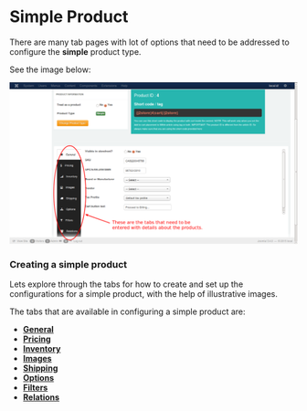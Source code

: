 # Simple Product

There are many tab pages with lot of options that need to be addressed to configure the **simple** product type.

See the image below:

![Simple Product](product_simple.png)

### Creating a simple product

Lets explore through the tabs for how to create and set up the configurations for a simple product, with the help of illustrative images.

The tabs that are available in configuring a simple product are:

* **[General](http://j2store.gitbooks.io/user-guide/content/general.html)**
* **[Pricing](http://j2store.gitbooks.io/user-guide/content/pricing.html)**
* **[Inventory](http://j2store.gitbooks.io/user-guide/content/simple_inventory.html)**
* **[Images](http://j2store.gitbooks.io/user-guide/content/simple_images.html)**
* **[Shipping](http://j2store.gitbooks.io/user-guide/content/simple_shipping.html)**
* **[Options](http://j2store.gitbooks.io/user-guide/content/simple_options.html)**
* **[Filters](http://j2store.gitbooks.io/user-guide/content/simple_filters.html)**
* **[Relations](http://j2store.gitbooks.io/user-guide/content/simple_relations.html)**
